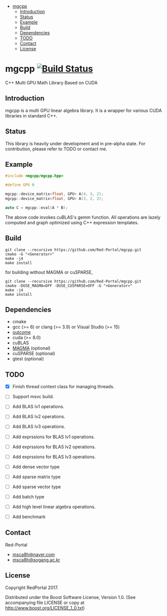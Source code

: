 - [mgcpp](#org8251436)
  - [Introduction](#org9dd78d2)
  - [Status](#orga023001)
  - [Example](#orga8a25a1)
  - [Build](#org0bb6aa9)
  - [Dependencies](#orgd700710)
  - [TODO](#org6fefac1)
  - [Contact](#orgb25347e)
  - [License](#org9d65126)


<a id="org8251436"></a>

# mgcpp [![Build Status](https://travis-ci.org/Red-Portal/mgcpp.svg?branch=master)](https://travis-ci.org/Red-Portal/mgcpp)
C++ Multi GPU Math Library Based on CUDA


<a id="org9dd78d2"></a>

## Introduction

mgcpp is a multi GPU linear algebra library. It is a wrapper for various CUDA libraries in standard C++.


<a id="orga023001"></a>

## Status

This library is heavily under development and in pre-alpha state. For contribution, please refer to TODO or contact me.


<a id="orga8a25a1"></a>

## Example

```C++
#include <mgcpp/mgcpp.hpp>

#define GPU 0

mgcpp::device_matrix<float, GPU> A(4, 3, 2);
mgcpp::device_matrix<float, GPU> A(3, 2, 2);

auto C = mgcpp::eval(A * B);

```

The above code invokes cuBLAS's gemm function. All operations are lazely computed and graph optimized using C++ expression templates.


<a id="org0bb6aa9"></a>

## Build

```shell
git clone --recursive https://github.com/Red-Portal/mgcpp.git
cmake -G "<Generator>"
make -j4
make install
```

for building without MAGMA or cuSPARSE,

```shell
git clone --recursive https://github.com/Red-Portal/mgcpp.git
cmake -DUSE_MAGMA=OFF -DUSE_CUSPARSE=OFF -G "<Generator>"
make -j4
make install
```


<a id="orgd700710"></a>

## Dependencies

-   cmake
-   gcc (>= 6) or clang (>= 3.9) or Visual Studio (>= 15)
-   [outcome](https://github.com/ned14/outcome)
-   cuda (>= 8.0)
-   cuBLAS
-   [MAGMA](https://github.com/kjbartel/magma) (optional)
-   cuSPARSE (optional)
-   gtest (optional)


<a id="org6fefac1"></a>

## TODO 

-   [X] Finish thread context class for managing threads.
-   [ ] Support msvc build.
-   [ ] Add BLAS lv1 operations.
-   [ ] Add BLAS lv2 operations.
-   [ ] Add BLAS lv3 operations.
-   [ ] Add exprssions for BLAS lv1 operations.
-   [ ] Add exprssions for BLAS lv2 operations.
-   [ ] Add exprssions for BLAS lv3 operations.
-   [ ] Add dense vector type
-   [ ] Add sparse matrix type
-   [ ] Add sparse vector type
-   [ ] Add batch type
-   [ ] Add high level linear algebra operations.
-   [ ] Add benchmark


<a id="orgb25347e"></a>

## Contact

Red-Portal

-   msca8h@naver.com
-   msca8h@sogang.ac.kr


<a id="org9d65126"></a>

## License

Copyright RedPortal 2017.

Distributed under the Boost Software License, Version 1.0. (See accompanying file LICENSE or copy at <http://www.boost.org/LICENSE_1_0.txt>)

